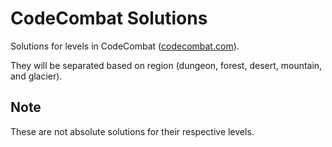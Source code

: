 # CodeCombat Solutions
Solutions for levels in CodeCombat ([codecombat.com][]).

They will be separated based on region (dungeon, forest, desert, mountain, and glacier).

## Note 
These are not absolute solutions for their respective levels.

[codecombat.com]: http://www.codecombat.com/
